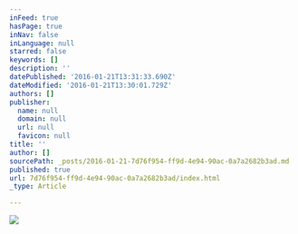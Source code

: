 ```yaml
---
inFeed: true
hasPage: true
inNav: false
inLanguage: null
starred: false
keywords: []
description: ''
datePublished: '2016-01-21T13:31:33.690Z'
dateModified: '2016-01-21T13:30:01.729Z'
authors: []
publisher:
  name: null
  domain: null
  url: null
  favicon: null
title: ''
author: []
sourcePath: _posts/2016-01-21-7d76f954-ff9d-4e94-90ac-0a7a2682b3ad.md
published: true
url: 7d76f954-ff9d-4e94-90ac-0a7a2682b3ad/index.html
_type: Article

---
```

![](https://the-grid-user-content.s3-us-west-2.amazonaws.com/76b27c62-74e7-4c7f-b40f-5d0091ed4c19.png)